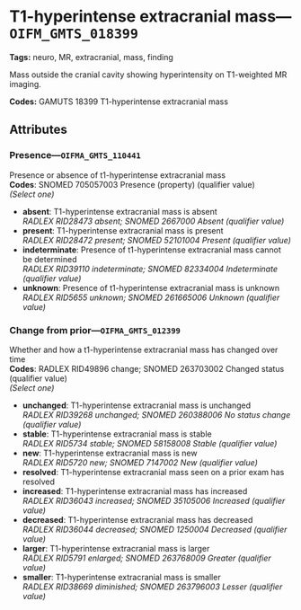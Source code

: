 # T1-hyperintense extracranial mass—`OIFM_GMTS_018399`

**Tags:** neuro, MR, extracranial, mass, finding

Mass outside the cranial cavity showing hyperintensity on T1-weighted MR imaging.

**Codes:** GAMUTS 18399 T1-hyperintense extracranial mass

## Attributes

### Presence—`OIFMA_GMTS_110441`

Presence or absence of t1-hyperintense extracranial mass  
**Codes**: SNOMED 705057003 Presence (property) (qualifier value)  
*(Select one)*

- **absent**: T1-hyperintense extracranial mass is absent  
_RADLEX RID28473 absent; SNOMED 2667000 Absent (qualifier value)_
- **present**: T1-hyperintense extracranial mass is present  
_RADLEX RID28472 present; SNOMED 52101004 Present (qualifier value)_
- **indeterminate**: Presence of t1-hyperintense extracranial mass cannot be determined  
_RADLEX RID39110 indeterminate; SNOMED 82334004 Indeterminate (qualifier value)_
- **unknown**: Presence of t1-hyperintense extracranial mass is unknown  
_RADLEX RID5655 unknown; SNOMED 261665006 Unknown (qualifier value)_

### Change from prior—`OIFMA_GMTS_012399`

Whether and how a t1-hyperintense extracranial mass has changed over time  
**Codes**: RADLEX RID49896 change; SNOMED 263703002 Changed status (qualifier value)  
*(Select one)*

- **unchanged**: T1-hyperintense extracranial mass is unchanged  
_RADLEX RID39268 unchanged; SNOMED 260388006 No status change (qualifier value)_
- **stable**: T1-hyperintense extracranial mass is stable  
_RADLEX RID5734 stable; SNOMED 58158008 Stable (qualifier value)_
- **new**: T1-hyperintense extracranial mass is new  
_RADLEX RID5720 new; SNOMED 7147002 New (qualifier value)_
- **resolved**: T1-hyperintense extracranial mass seen on a prior exam has resolved  
- **increased**: T1-hyperintense extracranial mass has increased  
_RADLEX RID36043 increased; SNOMED 35105006 Increased (qualifier value)_
- **decreased**: T1-hyperintense extracranial mass has decreased  
_RADLEX RID36044 decreased; SNOMED 1250004 Decreased (qualifier value)_
- **larger**: T1-hyperintense extracranial mass is larger  
_RADLEX RID5791 enlarged; SNOMED 263768009 Greater (qualifier value)_
- **smaller**: T1-hyperintense extracranial mass is smaller  
_RADLEX RID38669 diminished; SNOMED 263796003 Lesser (qualifier value)_